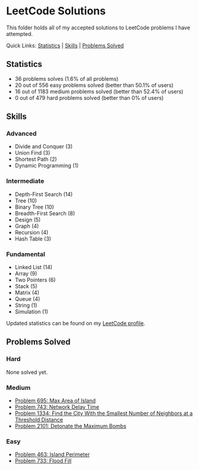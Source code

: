 # LeetCode Solutions
This folder holds all of my accepted solutions to LeetCode problems I have attempted.

Quick Links: [Statistics](https://github.com/JacobKnox/Jacob-Knox-Projects/tree/main/LeetCode%20Solutions#statistics) | [Skills](https://github.com/JacobKnox/Jacob-Knox-Projects/tree/main/LeetCode%20Solutions#skills) | [Problems Solved](https://github.com/JacobKnox/Jacob-Knox-Projects/tree/main/LeetCode%20Solutions#problems-solved)

## Statistics
- 36 problems solves (1.6% of all problems)
- 20 out of 556 easy problems solved (better than 50.1% of users)
- 16 out of 1183 medium problems solved (better than 52.4% of users)
- 0 out of 479 hard problems solved (better than 0% of users)

## Skills
### Advanced
- Divide and Conquer (3)
- Union Find (3)
- Shortest Path (2)
- Dynamic Programming (1)
### Intermediate
- Depth-First Search (14)
- Tree (10)
- Binary Tree (10)
- Breadth-First Search (8)
- Design (5)
- Graph (4)
- Recursion (4)
- Hash Table (3)
### Fundamental
- Linked List (14)
- Array (9)
- Two Pointers (6)
- Stack (5)
- Matrix (4)
- Queue (4)
- String (1)
- Simulation (1)

Updated statistics can be found on my [LeetCode profile](https://leetcode.com/JKnox203/).

## Problems Solved
### Hard
None solved yet.
### Medium
- [Problem 695: Max Area of Island](https://github.com/JacobKnox/Jacob-Knox-Projects/blob/main/LeetCode%20Solutions/Problem695.java)
- [Problem 743: Network Delay Time](https://github.com/JacobKnox/Jacob-Knox-Projects/blob/main/LeetCode%20Solutions/Problem743.java)
- [Problem 1334: Find the City With the Smallest Number of Neighbors at a Threshold Distance](https://github.com/JacobKnox/Jacob-Knox-Projects/blob/main/LeetCode%20Solutions/Problem1334.java)
- [Problem 2101: Detonate the Maximum Bombs](https://github.com/JacobKnox/Jacob-Knox-Projects/blob/main/LeetCode%20Solutions/Problem2101.java)
### Easy
- [Problem 463: Island Perimeter](https://github.com/JacobKnox/Jacob-Knox-Projects/blob/main/LeetCode%20Solutions/Problem463.java)
- [Problem 733: Flood Fill](https://github.com/JacobKnox/Jacob-Knox-Projects/blob/main/LeetCode%20Solutions/Problem733.java)

